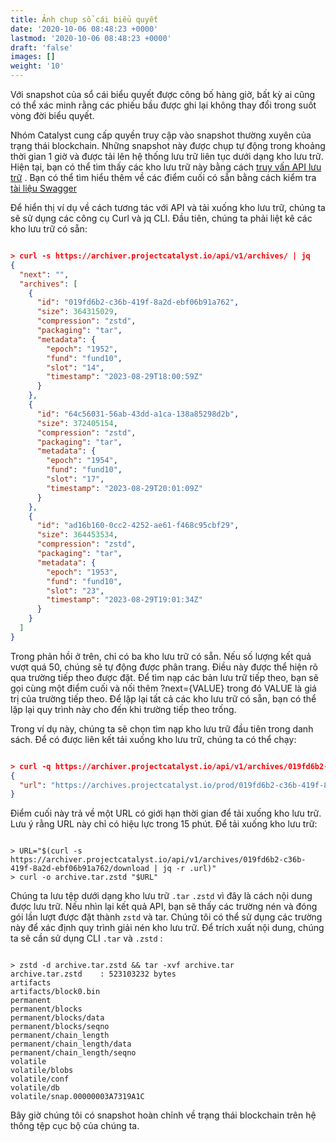 ```yaml
---
title: Ảnh chụp sổ cái biểu quyết
date: '2020-10-06 08:48:23 +0000'
lastmod: '2020-10-06 08:48:23 +0000'
draft: 'false'
images: []
weight: '10'
---
```


Với snapshot của sổ cái biểu quyết được công bố hàng giờ, bất kỳ ai cũng có thể xác minh rằng các phiếu bầu được ghi lại không thay đổi trong suốt vòng đời biểu quyết.

Nhóm Catalyst cung cấp quyền truy cập vào snapshot thường xuyên của trạng thái blockchain. Những snapshot này được chụp tự động trong khoảng thời gian 1 giờ và được tải lên hệ thống lưu trữ liên tục dưới dạng kho lưu trữ. Hiện tại, bạn có thể tìm thấy các kho lưu trữ này bằng cách [truy vấn API lưu trữ](https://archiver.projectcatalyst.io/api/v1/archives/) . Bạn có thể tìm hiểu thêm về các điểm cuối có sẵn bằng cách kiểm tra [tài liệu Swagger](https://archiver.projectcatalyst.io/swagger/index.html)

Để hiển thị ví dụ về cách tương tác với API và tải xuống kho lưu trữ, chúng ta sẽ sử dụng các công cụ Curl và jq CLI. Đầu tiên, chúng ta phải liệt kê các kho lưu trữ có sẵn:

```json

> curl -s https://archiver.projectcatalyst.io/api/v1/archives/ | jq
{
  "next": "",
  "archives": [
    {
      "id": "019fd6b2-c36b-419f-8a2d-ebf06b91a762",
      "size": 364315029,
      "compression": "zstd",
      "packaging": "tar",
      "metadata": {
        "epoch": "1952",
        "fund": "fund10",
        "slot": "14",
        "timestamp": "2023-08-29T18:00:59Z"
      }
    },
    {
      "id": "64c56031-56ab-43dd-a1ca-138a85298d2b",
      "size": 372405154,
      "compression": "zstd",
      "packaging": "tar",
      "metadata": {
        "epoch": "1954",
        "fund": "fund10",
        "slot": "17",
        "timestamp": "2023-08-29T20:01:09Z"
      }
    },
    {
      "id": "ad16b160-0cc2-4252-ae61-f468c95cbf29",
      "size": 364453534,
      "compression": "zstd",
      "packaging": "tar",
      "metadata": {
        "epoch": "1953",
        "fund": "fund10",
        "slot": "23",
        "timestamp": "2023-08-29T19:01:34Z"
      }
    }
  ]
}

```

Trong phản hồi ở trên, chỉ có ba kho lưu trữ có sẵn. Nếu số lượng kết quả vượt quá 50, chúng sẽ tự động được phân trang. Điều này được thể hiện rõ qua trường tiếp theo được đặt. Để tìm nạp các bản lưu trữ tiếp theo, bạn sẽ gọi cùng một điểm cuối và nối thêm ?next={VALUE} trong đó VALUE là giá trị của trường tiếp theo. Để lặp lại tất cả các kho lưu trữ có sẵn, bạn có thể lặp lại quy trình này cho đến khi trường tiếp theo trống.

Trong ví dụ này, chúng ta sẽ chọn tìm nạp kho lưu trữ đầu tiên trong danh sách. Để có được liên kết tải xuống kho lưu trữ, chúng ta có thể chạy:

```json

> curl -q https://archiver.projectcatalyst.io/api/v1/archives/019fd6b2-c36b-419f-8a2d-ebf06b91a762/download | jq
{
  "url": "https://archives.projectcatalyst.io/prod/019fd6b2-c36b-419f-8a2d-ebf06b91a762?Expires=1693341938&Signature=R5CJdg4GZCHHGakePZJIHaYHSOthO-RuIAuiGwcLTnD3MZrtxUMWQFvLdSpWrl6dqPB6VNNeS5sMp9pK7x-JmuBvnZ3XZNUEcBA9XLlMgIZJQDD7l6JEgCtKWRiOFPbOSUZSLQMhD6mbL2koARzdZjkzLDjPFFf33~vU89qZzt-VaaMseDUtGv-6zU6ANh2RkUvWD9UCUDTwoU9VjrMhwPfrx2kaWGIkt5a3NqxkNmti7SVdwtcsKWN7wuLQNaks-PJnrTKwtp7Qc8Ll3vrf846vJWzH3UVDwDB0vbk1nVcysijEaj6m7DcWA5TR7Di84FHjYf9zmTJYeeC71Ht8mw__&Key-Pair-Id=K36UOCCH06A5FV"
}

```

Điểm cuối này trả về một URL có giới hạn thời gian để tải xuống kho lưu trữ. Lưu ý rằng URL này chỉ có hiệu lực trong 15 phút. Để tải xuống kho lưu trữ:

```

> URL="$(curl -s https://archiver.projectcatalyst.io/api/v1/archives/019fd6b2-c36b-419f-8a2d-ebf06b91a762/download | jq -r .url)"
> curl -o archive.tar.zstd "$URL"

```

Chúng ta lưu tệp dưới dạng kho lưu trữ `.tar` `.zstd` vì đây là cách nội dung được lưu trữ. Nếu nhìn lại kết quả API, bạn sẽ thấy các trường nén và đóng gói lần lượt được đặt thành `zstd` và tar. Chúng tôi có thể sử dụng các trường này để xác định quy trình giải nén kho lưu trữ. Để trích xuất nội dung, chúng ta sẽ cần sử dụng CLI `.tar` và `.zstd` :

```

> zstd -d archive.tar.zstd && tar -xvf archive.tar
archive.tar.zstd    : 523103232 bytes
artifacts
artifacts/block0.bin
permanent
permanent/blocks
permanent/blocks/data
permanent/blocks/seqno
permanent/chain_length
permanent/chain_length/data
permanent/chain_length/seqno
volatile
volatile/blobs
volatile/conf
volatile/db
volatile/snap.00000003A7319A1C

```

Bây giờ chúng tôi có snapshot hoàn chỉnh về trạng thái blockchain trên hệ thống tệp cục bộ của chúng ta.

